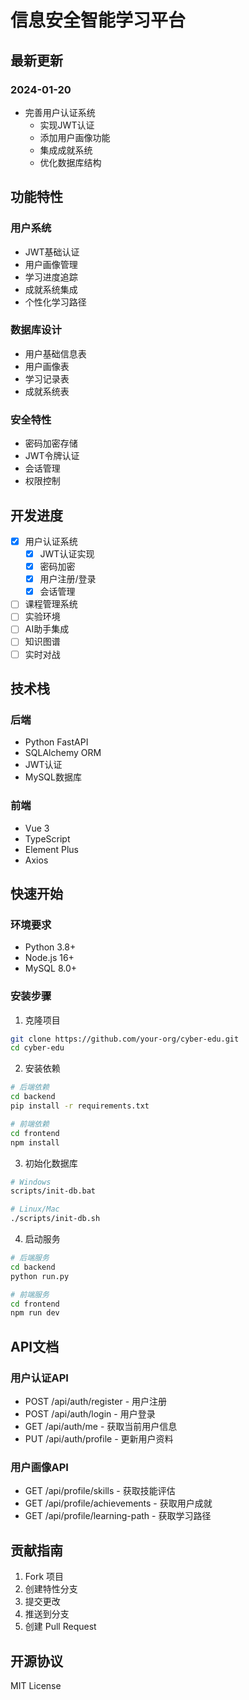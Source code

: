 ﻿# 信息安全智能学习平台

## 最新更新

### 2024-01-20
- 完善用户认证系统
  - 实现JWT认证
  - 添加用户画像功能
  - 集成成就系统
  - 优化数据库结构

## 功能特性

### 用户系统
- JWT基础认证
- 用户画像管理
- 学习进度追踪
- 成就系统集成
- 个性化学习路径

### 数据库设计
- 用户基础信息表
- 用户画像表
- 学习记录表
- 成就系统表

### 安全特性
- 密码加密存储
- JWT令牌认证
- 会话管理
- 权限控制

## 开发进度

- [x] 用户认证系统
  - [x] JWT认证实现
  - [x] 密码加密
  - [x] 用户注册/登录
  - [x] 会话管理
- [ ] 课程管理系统
- [ ] 实验环境
- [ ] AI助手集成
- [ ] 知识图谱
- [ ] 实时对战

## 技术栈

### 后端
- Python FastAPI
- SQLAlchemy ORM
- JWT认证
- MySQL数据库

### 前端
- Vue 3
- TypeScript
- Element Plus
- Axios

## 快速开始

### 环境要求
- Python 3.8+
- Node.js 16+
- MySQL 8.0+

### 安装步骤

1. 克隆项目
```bash
git clone https://github.com/your-org/cyber-edu.git
cd cyber-edu
```

2. 安装依赖
```bash
# 后端依赖
cd backend
pip install -r requirements.txt

# 前端依赖
cd frontend
npm install
```

3. 初始化数据库
```bash
# Windows
scripts/init-db.bat

# Linux/Mac
./scripts/init-db.sh
```

4. 启动服务
```bash
# 后端服务
cd backend
python run.py

# 前端服务
cd frontend
npm run dev
```

## API文档

### 用户认证API
- POST /api/auth/register - 用户注册
- POST /api/auth/login - 用户登录
- GET /api/auth/me - 获取当前用户信息
- PUT /api/auth/profile - 更新用户资料

### 用户画像API
- GET /api/profile/skills - 获取技能评估
- GET /api/profile/achievements - 获取用户成就
- GET /api/profile/learning-path - 获取学习路径

## 贡献指南

1. Fork 项目
2. 创建特性分支
3. 提交更改
4. 推送到分支
5. 创建 Pull Request

## 开源协议

MIT License

